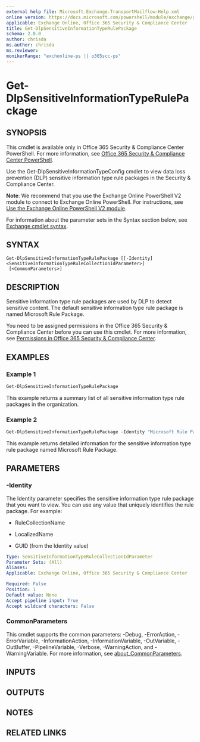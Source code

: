 ```yaml
---
external help file: Microsoft.Exchange.TransportMailflow-Help.xml
online version: https://docs.microsoft.com/powershell/module/exchange/get-dlpsensitiveinformationtyperulepackage
applicable: Exchange Online, Office 365 Security & Compliance Center
title: Get-DlpSensitiveInformationTypeRulePackage
schema: 2.0.0
author: chrisda
ms.author: chrisda
ms.reviewer:
monikerRange: "exchonline-ps || o365scc-ps"
---
```


# Get-DlpSensitiveInformationTypeRulePackage

## SYNOPSIS
This cmdlet is available only in Office 365 Security & Compliance Center PowerShell. For more information, see [Office 365 Security & Compliance Center PowerShell](https://docs.microsoft.com/powershell/exchange/office-365-scc/office-365-scc-powershell).

Use the Get-DlpSensitiveInformationTypeConfig cmdlet to view data loss prevention (DLP) sensitive information type rule packages in the Security & Compliance Center.

**Note**: We recommend that you use the Exchange Online PowerShell V2 module to connect to Exchange Online PowerShell. For instructions, see [Use the Exchange Online PowerShell V2 module](https://docs.microsoft.com/powershell/exchange/exchange-online-powershell-v2).

For information about the parameter sets in the Syntax section below, see [Exchange cmdlet syntax](https://docs.microsoft.com/powershell/exchange/exchange-cmdlet-syntax).

## SYNTAX

```
Get-DlpSensitiveInformationTypeRulePackage [[-Identity] <SensitiveInformationTypeRuleCollectionIdParameter>]
 [<CommonParameters>]
```

## DESCRIPTION
Sensitive information type rule packages are used by DLP to detect sensitive content. The default sensitive information type rule package is named Microsoft Rule Package.

You need to be assigned permissions in the Office 365 Security & Compliance Center before you can use this cmdlet. For more information, see [Permissions in Office 365 Security & Compliance Center](https://go.microsoft.com/fwlink/p/?LinkId=511920).

## EXAMPLES

### Example 1
```powershell
Get-DlpSensitiveInformationTypeRulePackage
```

This example returns a summary list of all sensitive information type rule packages in the organization.

### Example 2
```powershell
Get-DlpSensitiveInformationTypeRulePackage -Identity "Microsoft Rule Package" | Format-List
```

This example returns detailed information for the sensitive information type rule package named Microsoft Rule Package.

## PARAMETERS

### -Identity
The Identity parameter specifies the sensitive information type rule package that you want to view. You can use any value that uniquely identifies the rule package. For example:

- RuleCollectionName

- LocalizedName

- GUID (from the Identity value)

```yaml
Type: SensitiveInformationTypeRuleCollectionIdParameter
Parameter Sets: (All)
Aliases:
Applicable: Exchange Online, Office 365 Security & Compliance Center

Required: False
Position: 1
Default value: None
Accept pipeline input: True
Accept wildcard characters: False
```

### CommonParameters
This cmdlet supports the common parameters: -Debug, -ErrorAction, -ErrorVariable, -InformationAction, -InformationVariable, -OutVariable, -OutBuffer, -PipelineVariable, -Verbose, -WarningAction, and -WarningVariable. For more information, see [about_CommonParameters](https://go.microsoft.com/fwlink/p/?LinkID=113216).

## INPUTS

###  

## OUTPUTS

###  

## NOTES

## RELATED LINKS
